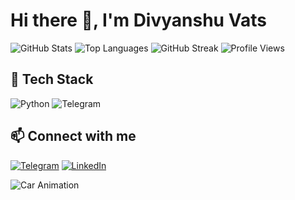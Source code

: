 # Hi there 👋, I'm Divyanshu Vats

![GitHub Stats](https://github-readme-stats.vercel.app/api?username=Divyans-hu&show_icons=true&theme=radical)
![Top Languages](https://github-readme-stats.vercel.app/api/top-langs/?username=Divyans-hu&layout=compact&theme=radical)
![GitHub Streak](https://github-readme-streak-stats.herokuapp.com/?user=Divyans-hu&theme=radical)
![Profile Views](https://visitor-badge.laobi.icu/badge?page_id=your-username.your-username)


## 🔧 Tech Stack
![Python](https://img.shields.io/badge/Python-3.11-blue?style=for-the-badge&logo=python)
![Telegram](https://img.shields.io/badge/Telegram-Bot-blue?style=for-the-badge&logo=telegram)


## 📫 Connect with me
[![Telegram](https://img.shields.io/badge/Telegram-Chat-blue?style=for-the-badge&logo=telegram)](https://t.me/i_llmakeumine)
[![LinkedIn](https://img.shields.io/badge/LinkedIn-Connect-blue?style=for-the-badge&logo=linkedin)](https://linkedin.com/in/divyans-hu/)

![Car Animation](https://usagif.com/wp-content/uploads/gifs/hello-6.gif)


<!-- 👯 I’m looking to collaborate on MySuccess... ->
- 🔭 I’m currently working on Telegram, Discord...
- 🌱 I’m currently learning automation...
- 🤔 I’m looking for help with ...
- 💬 Ask me about ...
- 📫 How to reach me: ...
- 😄 Pronouns: ...
- ⚡ Fun fact: ...

